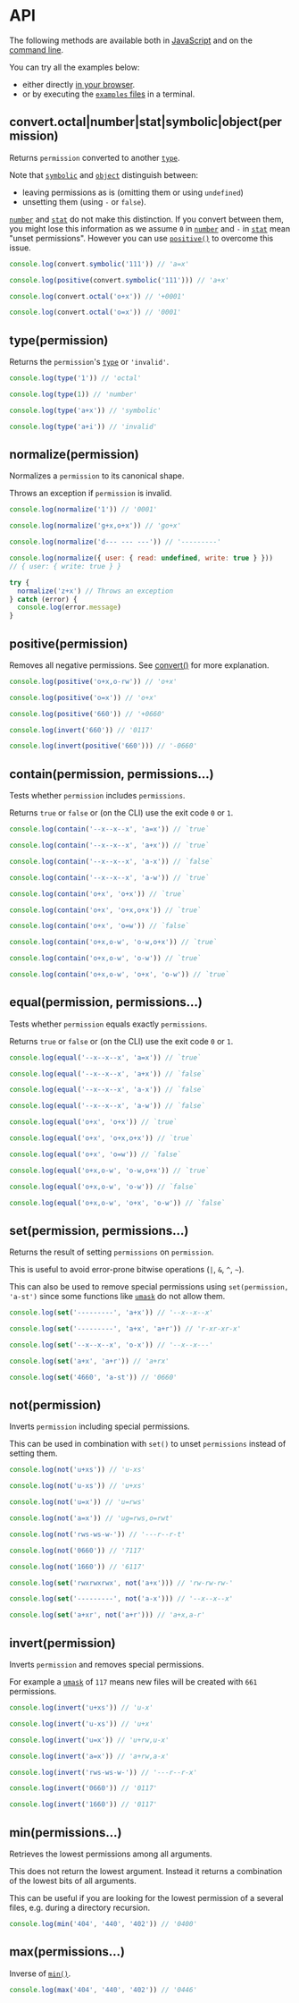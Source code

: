 # API

The following methods are available both in
[JavaScript](../README.md#usage-javascript) and on the
[command line](../README.md#usage-cli).

You can try all the examples below:

- either directly [in your browser](https://repl.it/@ehmicky/unix-permissions).
- or by executing the [`examples` files](../examples/README.md) in a terminal.

## convert.octal|number|stat|symbolic|object(permission)

Returns `permission` converted to another [`type`](types.md).

Note that [`symbolic`](types.md#symbolic) and [`object`](types.md#object)
distinguish between:

- leaving permissions as is (omitting them or using `undefined`)
- unsetting them (using `-` or `false`).

[`number`](types.md#number) and [`stat`](types.md#stat) do not make this
distinction. If you convert between them, you might lose this information as we
assume `0` in [`number`](types.md#number) and `-` in [`stat`](types.md#stat)
mean "unset permissions". However you can use
[`positive()`](#positivepermission) to overcome this issue.

<!-- eslint-disable line-comment-position, no-inline-comments -->

```js
console.log(convert.symbolic('111')) // 'a=x'

console.log(positive(convert.symbolic('111'))) // 'a+x'

console.log(convert.octal('o+x')) // '+0001'

console.log(convert.octal('o=x')) // '0001'
```

## type(permission)

Returns the `permission`'s [`type`](types.md) or `'invalid'`.

<!-- eslint-disable line-comment-position, no-inline-comments, no-magic-numbers -->

```js
console.log(type('1')) // 'octal'

console.log(type(1)) // 'number'

console.log(type('a+x')) // 'symbolic'

console.log(type('a+i')) // 'invalid'
```

## normalize(permission)

Normalizes a `permission` to its canonical shape.

Throws an exception if `permission` is invalid.

<!-- eslint-disable line-comment-position, no-inline-comments -->

```js
console.log(normalize('1')) // '0001'

console.log(normalize('g+x,o+x')) // 'go+x'

console.log(normalize('d--- --- ---')) // '---------'

console.log(normalize({ user: { read: undefined, write: true } }))
// { user: { write: true } }

try {
  normalize('z+x') // Throws an exception
} catch (error) {
  console.log(error.message)
}
```

## positive(permission)

Removes all negative permissions. See
[convert()](#convertoctalnumberstatsymbolicobjectpermission) for more
explanation.

<!-- eslint-disable line-comment-position, no-inline-comments -->

```js
console.log(positive('o+x,o-rw')) // 'o+x'

console.log(positive('o=x')) // 'o+x'

console.log(positive('660')) // '+0660'

console.log(invert('660')) // '0117'

console.log(invert(positive('660'))) // '-0660'
```

## contain(permission, permissions...)

Tests whether `permission` includes `permissions`.

Returns `true` or `false` or (on the CLI) use the exit code `0` or `1`.

<!-- eslint-disable line-comment-position, no-inline-comments -->

```js
console.log(contain('--x--x--x', 'a=x')) // `true`

console.log(contain('--x--x--x', 'a+x')) // `true`

console.log(contain('--x--x--x', 'a-x')) // `false`

console.log(contain('--x--x--x', 'a-w')) // `true`

console.log(contain('o+x', 'o+x')) // `true`

console.log(contain('o+x', 'o+x,o+x')) // `true`

console.log(contain('o+x', 'o=w')) // `false`

console.log(contain('o+x,o-w', 'o-w,o+x')) // `true`

console.log(contain('o+x,o-w', 'o-w')) // `true`

console.log(contain('o+x,o-w', 'o+x', 'o-w')) // `true`
```

## equal(permission, permissions...)

Tests whether `permission` equals exactly `permissions`.

Returns `true` or `false` or (on the CLI) use the exit code `0` or `1`.

<!-- eslint-disable line-comment-position, no-inline-comments -->

```js
console.log(equal('--x--x--x', 'a=x')) // `true`

console.log(equal('--x--x--x', 'a+x')) // `false`

console.log(equal('--x--x--x', 'a-x')) // `false`

console.log(equal('--x--x--x', 'a-w')) // `false`

console.log(equal('o+x', 'o+x')) // `true`

console.log(equal('o+x', 'o+x,o+x')) // `true`

console.log(equal('o+x', 'o=w')) // `false`

console.log(equal('o+x,o-w', 'o-w,o+x')) // `true`

console.log(equal('o+x,o-w', 'o-w')) // `false`

console.log(equal('o+x,o-w', 'o+x', 'o-w')) // `false`
```

## set(permission, permissions...)

Returns the result of setting `permissions` on `permission`.

This is useful to avoid error-prone bitwise operations (`|`, `&`, `^`, `~`).

This can also be used to remove special permissions using
`set(permission, 'a-st')` since some functions like
[`umask`](https://linux.die.net/man/2/umask) do not allow them.

<!-- eslint-disable line-comment-position, no-inline-comments -->

```js
console.log(set('---------', 'a+x')) // '--x--x--x'

console.log(set('---------', 'a+x', 'a+r')) // 'r-xr-xr-x'

console.log(set('--x--x--x', 'o-x')) // '--x--x---'

console.log(set('a+x', 'a+r')) // 'a+rx'

console.log(set('4660', 'a-st')) // '0660'
```

## not(permission)

Inverts `permission` including special permissions.

This can be used in combination with `set()` to unset `permissions` instead of
setting them.

<!-- eslint-disable line-comment-position, no-inline-comments -->

```js
console.log(not('u+xs')) // 'u-xs'

console.log(not('u-xs')) // 'u+xs'

console.log(not('u=x')) // 'u=rws'

console.log(not('a=x')) // 'ug=rws,o=rwt'

console.log(not('rws-ws-w-')) // '---r--r-t'

console.log(not('0660')) // '7117'

console.log(not('1660')) // '6117'

console.log(set('rwxrwxrwx', not('a+x'))) // 'rw-rw-rw-'

console.log(set('---------', not('a-x'))) // '--x--x--x'

console.log(set('a+xr', not('a+r'))) // 'a+x,a-r'
```

## invert(permission)

Inverts `permission` and removes special permissions.

For example a [`umask`](https://linux.die.net/man/2/umask) of `117` means new
files will be created with `661` permissions.

<!-- eslint-disable line-comment-position, no-inline-comments -->

```js
console.log(invert('u+xs')) // 'u-x'

console.log(invert('u-xs')) // 'u+x'

console.log(invert('u=x')) // 'u+rw,u-x'

console.log(invert('a=x')) // 'a+rw,a-x'

console.log(invert('rws-ws-w-')) // '---r--r-x'

console.log(invert('0660')) // '0117'

console.log(invert('1660')) // '0117'
```

## min(permissions...)

Retrieves the lowest permissions among all arguments.

This does not return the lowest argument. Instead it returns a combination
of the lowest bits of all arguments.

This can be useful if you are looking for the lowest permission of a several
files, e.g. during a directory recursion.

<!-- eslint-disable line-comment-position, no-inline-comments -->

```js
console.log(min('404', '440', '402')) // '0400'
```

## max(permissions...)

Inverse of [`min()`](#minpermissions).

<!-- eslint-disable line-comment-position, no-inline-comments -->

```js
console.log(max('404', '440', '402')) // '0446'
```

